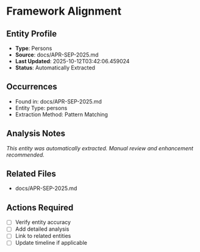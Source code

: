 # Framework Alignment

## Entity Profile
- **Type**: Persons
- **Source**: docs/APR-SEP-2025.md
- **Last Updated**: 2025-10-12T03:42:06.459024
- **Status**: Automatically Extracted

## Occurrences
- Found in: docs/APR-SEP-2025.md
- Entity Type: persons
- Extraction Method: Pattern Matching

## Analysis Notes
*This entity was automatically extracted. Manual review and enhancement recommended.*

## Related Files
- docs/APR-SEP-2025.md

## Actions Required
- [ ] Verify entity accuracy
- [ ] Add detailed analysis
- [ ] Link to related entities
- [ ] Update timeline if applicable

